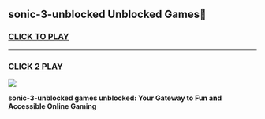 
## sonic-3-unblocked Unblocked Games👋
<h3>
<a href="https://news.freeplayer.one?title=sonic-3-unblocked&ref=16F">CLICK TO PLAY</a></h3>
<hr>

<h3>
<a href="https://news.freeplayer.one?title=sonic-3-unblocked&ref=16F">CLICK 2 PLAY</a>
  
</h3>

<a href="https://news.freeplayer.one?title=sonic-3-unblocked&ref=16F/"><img src="https://clearcache.store/games.png"></a>


**sonic-3-unblocked games unblocked: Your Gateway to Fun and Accessible Online Gaming**
